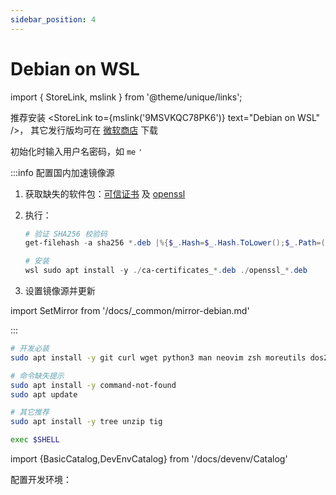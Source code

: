 ```yaml
---
sidebar_position: 4
---
```


# Debian on WSL

import { StoreLink, mslink } from '@theme/unique/links';

推荐安装 <StoreLink to={mslink('9MSVKQC78PK6')} text="Debian on WSL" />，
其它发行版均可在 <a href="https://aka.ms/wslstore">微软商店</a> 下载

初始化时输入用户名密码，如 `me` `'`

:::info 配置国内加速镜像源

1. 获取缺失的软件包：[可信证书](https://packages.debian.org/stable/all/ca-certificates/download)
   及 [openssl](https://packages.debian.org/stable/amd64/openssl/download)
2. 执行：

   ```powershell
   # 验证 SHA256 校验码
   get-filehash -a sha256 *.deb |%{$_.Hash=$_.Hash.ToLower();$_.Path=(ls $_.Path).Name;;$_}| fl path,hash

   # 安装
   wsl sudo apt install -y ./ca-certificates_*.deb ./openssl_*.deb
   ```

3. 设置镜像源并更新

import SetMirror from '/docs/\_common/mirror-debian.md'

<SetMirror />

:::

```bash
# 开发必装
sudo apt install -y git curl wget python3 man neovim zsh moreutils dos2unix

# 命令缺失提示
sudo apt install -y command-not-found
sudo apt update

# 其它推荐
sudo apt install -y tree unzip tig

exec $SHELL
```

import {BasicCatalog,DevEnvCatalog} from '/docs/devenv/Catalog'

配置开发环境：

<BasicCatalog />

<DevEnvCatalog />
